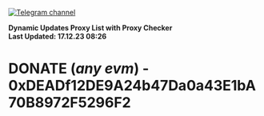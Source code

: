 [![Telegram channel](https://img.shields.io/endpoint?url=https://runkit.io/damiankrawczyk/telegram-badge/branches/master?url=https://t.me/n4z4v0d)](https://t.me/n4z4v0d) 

**Dynamic Updates Proxy List with Proxy Checker**  
**Last Updated: 17.12.23 08:26**

# DONATE (_any evm_) - 0xDEADf12DE9A24b47Da0a43E1bA70B8972F5296F2
